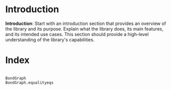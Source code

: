 # Introduction

**Introduction**: Start with an introduction section that provides an overview of the library and its purpose. Explain what the library does, its main features, and its intended use cases. This section should provide a high-level understanding of the library's capabilities.

# Index

```@index
```

```@docs
BondGraph
BondGraph.equalityeqs
```

